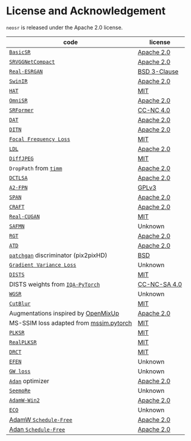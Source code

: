 # License and Acknowledgement

`neosr` is released under the Apache 2.0 license.

| code                                                                                                		| license                                                                               			|
|---------------------------------------------------------------------------------------------------------------|---------------------------------------------------------------------------------------------------------------|
| [`BasicSR`](https://github.com/XPixelGroup/BasicSR)                                                 		| [Apache 2.0](https://github.com/XPixelGroup/BasicSR/blob/master/LICENSE.txt)          			|
| [`SRVGGNetCompact`](https://github.com/XPixelGroup/BasicSR/blob/master/basicsr/archs/srvgg_arch.py) 		| [Apache 2.0](https://github.com/XPixelGroup/BasicSR/blob/master/LICENSE.txt)          			|
| [`Real-ESRGAN`](https://github.com/xinntao/Real-ESRGAN)                                             		| [BSD 3-Clause](https://github.com/xinntao/Real-ESRGAN/blob/master/LICENSE)            			|
| [`SwinIR`](https://github.com/JingyunLiang/SwinIR)                                                  		| [Apache 2.0](https://github.com/JingyunLiang/SwinIR/blob/main/LICENSE)                			|
| [`HAT`](https://github.com/XPixelGroup/HAT)                                                         		| [MIT](https://github.com/XPixelGroup/HAT/blob/main/LICENSE)                           			|
| [`OmniSR`](https://github.com/Francis0625/Omni-SR)                                                  		| [Apache 2.0](https://github.com/Francis0625/Omni-SR#license)                          			|
| [`SRFormer`](https://github.com/HVision-NKU/SRFormer)                                               		| [CC-NC 4.0](https://github.com/HVision-NKU/SRFormer/blob/main/LICENSE.txt)            			|
| [`DAT`](https://github.com/zhengchen1999/dat)                                                       		| [Apache 2.0](https://github.com/zhengchen1999/DAT/blob/main/LICENSE)                  			|
| [`DITN`](https://github.com/yongliuy/DITN)                                                          		| [Apache 2.0](https://github.com/yongliuy/DITN/blob/main/LICENSE)                      			|
| [`Focal Frequency Loss`](https://github.com/EndlessSora/focal-frequency-loss)                       		| [MIT](https://github.com/EndlessSora/focal-frequency-loss/blob/master/LICENSE.md)     			|
| [`LDL`](https://github.com/csjliang/LDL)                                                            		| [Apache 2.0](https://github.com/csjliang/LDL/blob/master/LICENSE)                     			|
| [`DiffJPEG`](https://github.com/mlomnitz/DiffJPEG)                                                  		| [MIT](https://github.com/mlomnitz/DiffJPEG/blob/master/LICENSE)                       			|
| `DropPath` from [`timm`](https://github.com/huggingface/pytorch-image-models)                       		| [Apache 2.0](https://github.com/huggingface/pytorch-image-models/blob/main/LICENSE)   			|
| [`DCTLSA`](https://github.com/zengkun301/DCTLSA)						      		| [Apache 2.0](https://github.com/zengkun301/DCTLSA?tab=readme-ov-file#license)		      			|
| [`A2-FPN`](https://github.com/lironui/A2-FPN)							      		| [GPLv3](https://github.com/lironui/A2-FPN/blob/main/LICENSE)			      				|
| [`SPAN`](https://github.com/hongyuanyu/SPAN)							      		| [Apache 2.0](https://github.com/hongyuanyu/SPAN/blob/main/LICENSE.txt)		      			|
| [`CRAFT`](https://github.com/AVC2-UESTC/CRAFT-SR)						      		| [Apache 2.0](https://github.com/AVC2-UESTC/CRAFT-SR/blob/main/LICENSE.txt)	      				|
| [`Real-CUGAN`](https://github.com/bilibili/ailab)						      		| [MIT](https://github.com/bilibili/ailab/blob/main/Real-CUGAN/LICENSE)						|
| [`SAFMN`](https://github.com/sunny2109/SAFMN)							      		| Unknown													|
| [`RGT`](https://github.com/zhengchen1999/RGT)							      		| [Apache 2.0](https://github.com/zhengchen1999/RGT/blob/main/LICENSE)						|
| [`ATD`](https://github.com/LabShuHangGU/Adaptive-Token-Dictionary)				      		| [Apache 2.0](https://github.com/LabShuHangGU/Adaptive-Token-Dictionary/blob/main/LICENSE.txt)			|
| [`patchgan`](https://github.com/NVIDIA/pix2pixHD) discriminator (pix2pixHD)			      		| [BSD](https://github.com/NVIDIA/pix2pixHD/blob/master/LICENSE.txt)						|
| [`Gradient Variance Loss`](https://github.com/lusinlu/gradient-variance-loss)			      		| Unknown 													|
| [`DISTS`](https://github.com/dingkeyan93/DISTS)						      		| [MIT](https://github.com/dingkeyan93/DISTS/blob/master/LICENSE)						|
| DISTS weights from [`IQA-PyTorch`](https://github.com/chaofengc/IQA-PyTorch)			      		| [CC-NC-SA 4.0](https://github.com/chaofengc/IQA-PyTorch/blob/main/LICENSE)					|
| [`WGSR`](https://github.com/mandalinadagi/WGSR)						      		| Unknown													|
| [`CutBlur`](https://github.com/clovaai/cutblur/)						      		| [MIT](https://github.com/clovaai/cutblur/blob/master/LICENSE)							|
| Augmentations inspired by [OpenMixUp](https://github.com/Westlake-AI/openmixup)		      		| [Apache 2.0](https://github.com/Westlake-AI/openmixup/blob/main/LICENSE)					|
| MS-SSIM loss adapted from [mssim.pytorch](https://github.com/lartpang/mssim.pytorch)		      		| [MIT](https://github.com/lartpang/mssim.pytorch/blob/main/LICENSE)						|
| [`PLKSR`](https://github.com/dslisleedh/PLKSR)						      		| [MIT](https://github.com/dslisleedh/PLKSR/blob/main/LICENSE)							|
| [`RealPLKSR`](https://github.com/dslisleedh/PLKSR)						      		| [MIT](https://github.com/dslisleedh/PLKSR/blob/main/LICENSE)							|
| [`DRCT`](https://github.com/ming053l/DRCT)							      		| [MIT](https://github.com/ming053l/DRCT/blob/main/LICENSE)							|
| [`EFEN`](https://github.com/Supereeeee/EFEN)							      		| Unknown													|
| [`GW loss`](https://github.com/xiezw5/Component-Divide-and-Conquer-for-Real-World-Image-Super-Resolution/)	| Unknown													|
| [`Adan`](https://github.com/sail-sg/Adan) optimizer								| [Apache 2.0](https://github.com/sail-sg/Adan/blob/main/LICENSE)						|
| [`SeemoRe`](https://github.com/eduardzamfir/seemoredetails)							| Unknown													| 
| [`AdamW-Win2`](https://github.com/sail-sg/win)								| [Apache 2.0](https://github.com/sail-sg/win/blob/main/LICENSE)						|
| [`ECO`](https://github.com/2minkyulee/ECO)									| Unknown													|
| [AdamW `Schedule-Free`](https://github.com/facebookresearch/schedule_free)					| [Apache 2.0](https://github.com/facebookresearch/schedule_free/blob/main/LICENSE)				|
| [Adan `Schedule-Free`](https://github.com/muslll/adan_schedule_free)						| [Apache 2.0](https://github.com/muslll/adan_schedule_free/blob/main/license)					|

